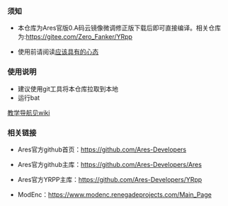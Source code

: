 ### 须知
* 本仓库为Ares官版0.A码云镜像微调修正版下载后即可直接编译。相关仓库为:https://gitee.com/Zero_Fanker/YRpp

* 使用前请阅读[应该具有的心态](https://gitee.com/Zero_Fanker/Ares/wikis/%E5%BA%94%E8%AF%A5%E5%85%B7%E6%9C%89%E7%9A%84%E5%BF%83%E6%80%81?sort_id=1907760)

### 使用说明
* 建议使用git工具将本仓库拉取到本地
* 运行bat

[教学导航见wiki](https://gitee.com/Zero_Fanker/Ares/wikis/%E5%BC%95%E8%A8%80)

### 相关链接

* Ares官方github首页：https://github.com/Ares-Developers

* Ares官方github主库：https://github.com/Ares-Developers/Ares

* Ares官方YRPP主库：https://github.com/Ares-Developers/YRpp

* ModEnc：https://www.modenc.renegadeprojects.com/Main_Page